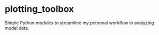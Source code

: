 # plotting_toolbox
Simple Python modules to streamline my personal workflow in analyzing model data.
